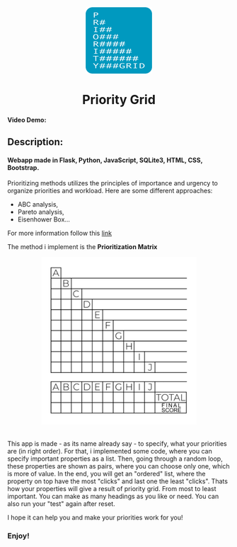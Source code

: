 <div align="center">

<img src="https://github.com/krisbaranski/priority_grid/blob/main/static/assets/priority.png" alt="Priority Grid Logo" width="150" height="150">

#

# Priority Grid

</div>

#### Video Demo:

## Description:

#### Webapp made in Flask, Python, JavaScript, SQLite3, HTML, CSS, Bootstrap.

Prioritizing methods utilizes the principles of importance and urgency to organize priorities and workload.
Here are some different approaches:

- ABC analysis,
- Pareto analysis,
- Eisenhower Box...

For more information follow this [link](https://en.wikipedia.org/wiki/Time_management#The_Eisenhower_Method)

The method i implement is the **Prioritization Matrix**

<div align="center">

<img src="https://github.com/krisbaranski/priority_grid/blob/main/static/assets/prioritization_matrix.png" alt="Prioritization Matrix" width="350" height="auto">

</div>

<br/>

This app is made - as its name already say - to specify, what your priorities are (in right order).
For that, i implemented some code, where you can specify important properties as a list.
Then, going through a random loop, these properties are shown as pairs, where you can choose only one, which is more of value.
In the end, you will get an "ordered" list, where the property on top have the most "clicks" and last one the least "clicks".
Thats how your properties will give a result of priority grid. From most to least important.
You can make as many headings as you like or need. You can also run your "test" again after reset.

I hope it can help you and make your priorities work for you!

### Enjoy!
